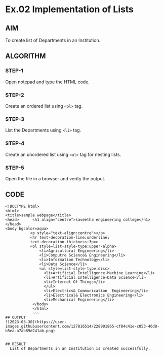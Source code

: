 # Ex.02 Implementation of Lists
## AIM
  To create list of Departments in an Institution.

## ALGORITHM
### STEP-1
  Open notepad and type the HTML code.

### STEP-2
  Create an ordered list using ```<ol>``` tag.

### STEP-3
  List the Departments using ```<li>``` tag.

### STEP-4
  Create an unordered list using ```<ul>``` tag for nesting lists.

### STEP-5
  Open the file in a browser and verify the output.
  
## CODE
~~~
<!DOCTYPE html>
<html>
<title>sample webpage</title>
<head>      <h1 align="centre">saveetha engineering college</h1>
</head>
<body bgcolor=aqua>
           <p style="text-align:centre"></p>
           <hr text-decoration-line:underline;
           text-decoration-thickness:3px>
           <ol style=list-style-type:upper-alpha>
               <li>Agricultural Engineering</li>
               <li>Computre Science& Engineering</li>
               <li>Information Technology</li>
               <li>Data Science</li>
               <ul style=list-style-type:disc>
                 <li>Artificial Intelligence-Machine Learning</li>
                 <li>Artificial Intelligence-Data Science</li>
                 <li>Internet Of Things</li>
                 </ul>
                 <li>Electrics& Communication  Engineering</li>
                 <li>Electrical& Electronics Engineering</li>
                 <li>Mechanical Engineering</li>
            </body>
            </html>
            ~~~
## OUTPUT
![2023-03-30](https://user-images.githubusercontent.com/127816514/228901865-cf84c41e-c053-46d8-b5ea-a7ab89d241ab.png)


## RESULT
  List of Departments in an Institution is created successfully.
